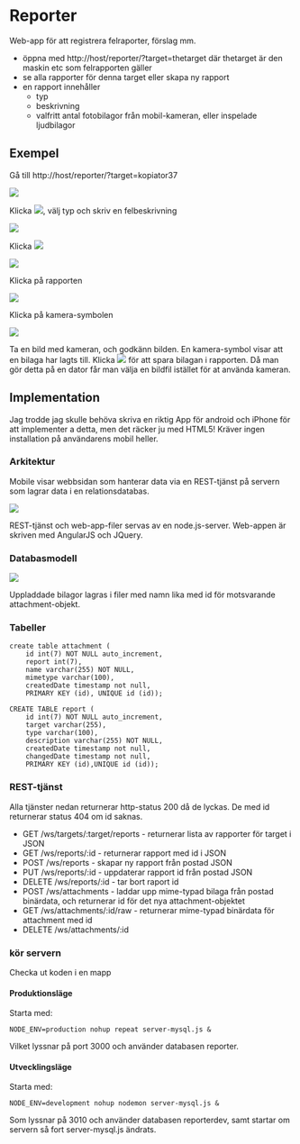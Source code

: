 # Reporter

Web-app för att registrera felraporter, förslag mm.

* öppna med http://host/reporter/?target=thetarget där thetarget är den maskin etc som felrapporten gäller
* se alla rapporter för denna target eller skapa ny rapport
* en rapport innehåller
    * typ
    * beskrivning 
    * valfritt antal fotobilagor från mobil-kameran, eller inspelade ljudbilagor

## Exempel

Gå till http://host/reporter/?target=kopiator37

![](img/reporter-kopiator37.png)

Klicka ![](img/plus.png), välj typ och skriv en felbeskrivning

![](img/reporter-kopiator37-ny-rapport.png)

Klicka ![](img/done-check.png)

![](img/reporter-kopiator37-lista.png)

Klicka på rapporten

![](img/reporter-kopiator37-redigera-rapport.png)

Klicka på kamera-symbolen

![](img/reporter-kopiator37-kamera.png)

Ta en bild med kameran, och godkänn bilden. En kamera-symbol visar att en bilaga har lagts till. Klicka ![](img/done-check.png) för att spara bilagan i rapporten. Då man gör detta på en dator får man välja en bildfil istället för at använda kameran.

## Implementation

Jag trodde jag skulle behöva skriva en riktig App för android och iPhone för att implementer a detta, men det räcker ju med HTML5! Kräver ingen installation på användarens mobil heller.

### Arkitektur

Mobile visar webbsidan som hanterar data via en REST-tjänst på servern som lagrar data i en relationsdatabas.

![](img/architecture-model.png)

REST-tjänst och web-app-filer servas av en node.js-server.
Web-appen är skriven med AngularJS och JQuery.

### Databasmodell

![](img/database-model.png)

Uppladdade bilagor lagras i filer med namn lika med id för motsvarande attachment-objekt.

### Tabeller
    create table attachment (
        id int(7) NOT NULL auto_increment, 
        report int(7), 
        name varchar(255) NOT NULL, 
        mimetype varchar(100), 
        createdDate timestamp not null,
        PRIMARY KEY (id), UNIQUE id (id));
    
    CREATE TABLE report (
        id int(7) NOT NULL auto_increment, 
        target varchar(255),
        type varchar(100), 
        description varchar(255) NOT NULL,
        createdDate timestamp not null, 
        changedDate timestamp not null,
        PRIMARY KEY (id),UNIQUE id (id));
    
### REST-tjänst

Alla tjänster nedan returnerar http-status 200 då de lyckas.
De med id returnerar status 404 om id saknas.

* GET /ws/targets/:target/reports - returnerar lista av rapporter för target i JSON
* GET /ws/reports/:id - returnerar rapport med id i JSON
* POST /ws/reports - skapar ny rapport från postad JSON
* PUT /ws/reports/:id - uppdaterar rapport id från postad JSON
* DELETE /ws/reports/:id - tar bort raport id
* POST /ws/attachments - laddar upp mime-typad bilaga från postad binärdata, och returnerar id för det nya attachment-objektet
* GET /ws/attachments/:id/raw - returnerar  mime-typad binärdata för attachment med id
* DELETE /ws/attachments/:id

### kör servern

Checka ut koden i en mapp

#### Produktionsläge

Starta med:

    NODE_ENV=production nohup repeat server-mysql.js &
    
Vilket lyssnar på port 3000 och använder databasen reporter.

#### Utvecklingsläge

Starta med:

    NODE_ENV=development nohup nodemon server-mysql.js &

Som lyssnar på 3010 och använder databasen reporterdev, samt startar om servern så fort server-mysql.js ändrats.